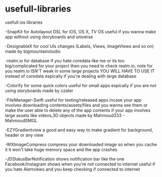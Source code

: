 # usefull-libraries
usefull ios libraries

-SnapKit for Autolayout DSL for iOS, OS X, TV OS useful if you wanna make app without using storyboards and universe 

-DesignableX for cool UIs changes (Labels, Views, ImageViews and so on) made by bigmountainstudio

-realm.io for database if you hate coredata like me or its too big/complicated for your project then you need to check realm.io, note for you realm.io ISN'T weak in some large projects YOU WILL HAVE TO USE IT instead of coredata espically if you're dealing with large database

-Colorify for some quick colors useful for small apps espically if you are not using storyboards made by czater

-FileManager-Swift useful for testing/released apps incase your app involves downloading contents/assets/files and you wanna see them or make the user able to delete any of the app contents if your app involves large assets like videos,3D objects made by Mahmoud333 - MahmoudSMGL

-EZYGradientview a good and easy way to make gradient for background, header or any view

-WXImageCompress compress your downloaded image so when you cache it it won't take huge memory space and the app crashes

-JDStatusBarNotification shows notification bar like the one Facebook/Instagram shows when you're not connected to internet useful if you hate Alertviews and you keep checking if connected to internet

